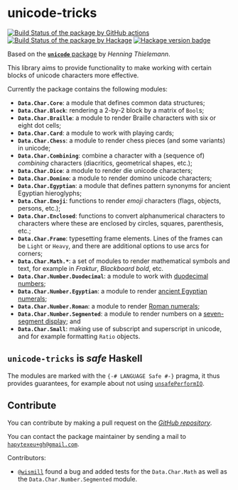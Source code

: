 # unicode-tricks

[![Build Status of the package by GitHub actions](https://github.com/hapytex/unicode-tricks/actions/workflows/build-ci.yml/badge.svg)](https://github.com/hapytex/unicode-tricks/actions/workflows/build-ci.yml)
[![Build Status of the package by Hackage](https://matrix.hackage.haskell.org/api/v2/packages/unicode-tricks/badge)](https://matrix.hackage.haskell.org/#/package/unicode-tricks)
[![Hackage version badge](https://img.shields.io/hackage/v/unicode-tricks.svg)](https://hackage.haskell.org/package/unicode-tricks)

Based on the [**`unicode`** package](https://hackage.haskell.org/package/unicode) by *Henning Thielemann*.

This library aims to provide functionality to make working with certain blocks of
unicode characters more effective.

Currently the package contains the following modules:

 - **`Data.Char.Core`**: a module that defines common data structures;
 - **`Data.Char.Block`**: rendering a 2-by-2 block by a matrix of `Bool`s;
 - **`Data.Char.Braille`**: a module to render Braille characters with six or eight dot cells;
 - **`Data.Char.Card`**: a module to work with playing cards;
 - **`Data.Char.Chess`**: a module to render chess pieces (and some variants) in unicode;
 - **`Data.Char.Combining`**: combine a character with a (sequence of) *combining* characters (diacritics, geometrical shapes, etc.);
 - **`Data.Char.Dice`**: a module to render die unicode characters;
 - **`Data.Char.Domino`**: a module to render domino unicode characters;
 - **`Data.Char.Egyptian`**: a module that defines pattern synonyms for ancient Egyptian hieroglyphs;
 - **`Data.Char.Emoji`**: functions to render *emoji* characters (flags, objects, persons, etc.);
 - **`Data.Char.Enclosed`**: functions to convert alphanumerical characters to characters where these are enclosed by circles, squares, parenthesis, etc.;
 - **`Data.Char.Frame`**: typesetting frame elements. Lines of the frames can be `Light` or `Heavy`, and there are additional options to use arcs for corners;
 - **`Data.Char.Math.*`**: a set of modules to render mathematical symbols and text, for example in *Fraktur*, *Blackboard bold*, etc.
 - **`Data.Char.Number.Duodecimal`**: a module to work with [duodecimal numbers](https://en.wikipedia.org/wiki/Duodecimal);
 - **`Data.Char.Number.Egyptian`**: a module to render [ancient Egyptian numerals](https://en.wikipedia.org/wiki/Egyptian_numerals);
 - **`Data.Char.Number.Roman`**: a module to render [Roman numerals](https://en.wikipedia.org/wiki/Roman_numerals);
 - **`Data.Char.Number.Segmented`**: a module to render numbers on a [seven-segment display](https://en.wikipedia.org/wiki/Seven-segment_display); and
 - **`Data.Char.Small`**: making use of subscript and superscript in unicode, and for example formatting `Ratio` objects.

## `unicode-tricks` is *safe* Haskell

The modules are marked with the `{-# LANGUAGE Safe #-}` pragma, it thus provides
guarantees, for example about not using [`unsafePerformIO`](https://begriffs.com/posts/2015-05-24-safe-haskell.html).

## Contribute

You can contribute by making a pull request on the [*GitHub
repository*](https://github.com/hapytex/unicode-tricks).

You can contact the package maintainer by sending a mail to
[`hapytexeu+gh@gmail.com`](mailto:hapytexeu+gh@gmail.com).

Contributors:

 - [`@wismill`](https://github.com/wismill) found a bug and added tests for the
   `Data.Char.Math` as well as the `Data.Char.Number.Segmented` module.
